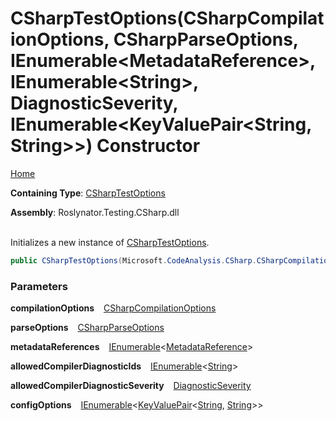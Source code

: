 # CSharpTestOptions\(CSharpCompilationOptions, CSharpParseOptions, IEnumerable\<MetadataReference>, IEnumerable\<String>, DiagnosticSeverity, IEnumerable\<KeyValuePair\<String, String>>\) Constructor

[Home](../../../../../README.md)

**Containing Type**: [CSharpTestOptions](../README.md)

**Assembly**: Roslynator\.Testing\.CSharp\.dll

\
Initializes a new instance of [CSharpTestOptions](../README.md)\.

```csharp
public CSharpTestOptions(Microsoft.CodeAnalysis.CSharp.CSharpCompilationOptions compilationOptions = null, Microsoft.CodeAnalysis.CSharp.CSharpParseOptions parseOptions = null, System.Collections.Generic.IEnumerable<Microsoft.CodeAnalysis.MetadataReference> metadataReferences = null, System.Collections.Generic.IEnumerable<string> allowedCompilerDiagnosticIds = null, Microsoft.CodeAnalysis.DiagnosticSeverity allowedCompilerDiagnosticSeverity = Info, System.Collections.Generic.IEnumerable<System.Collections.Generic.KeyValuePair<string, string>> configOptions = null)
```

### Parameters

**compilationOptions** &ensp; [CSharpCompilationOptions](https://docs.microsoft.com/en-us/dotnet/api/microsoft.codeanalysis.csharp.csharpcompilationoptions)

**parseOptions** &ensp; [CSharpParseOptions](https://docs.microsoft.com/en-us/dotnet/api/microsoft.codeanalysis.csharp.csharpparseoptions)

**metadataReferences** &ensp; [IEnumerable](https://docs.microsoft.com/en-us/dotnet/api/system.collections.generic.ienumerable-1)\<[MetadataReference](https://docs.microsoft.com/en-us/dotnet/api/microsoft.codeanalysis.metadatareference)>

**allowedCompilerDiagnosticIds** &ensp; [IEnumerable](https://docs.microsoft.com/en-us/dotnet/api/system.collections.generic.ienumerable-1)\<[String](https://docs.microsoft.com/en-us/dotnet/api/system.string)>

**allowedCompilerDiagnosticSeverity** &ensp; [DiagnosticSeverity](https://docs.microsoft.com/en-us/dotnet/api/microsoft.codeanalysis.diagnosticseverity)

**configOptions** &ensp; [IEnumerable](https://docs.microsoft.com/en-us/dotnet/api/system.collections.generic.ienumerable-1)\<[KeyValuePair](https://docs.microsoft.com/en-us/dotnet/api/system.collections.generic.keyvaluepair-2)\<[String](https://docs.microsoft.com/en-us/dotnet/api/system.string), [String](https://docs.microsoft.com/en-us/dotnet/api/system.string)>>